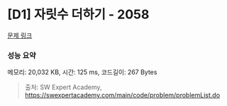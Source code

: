 # [D1] 자릿수 더하기 - 2058 

[문제 링크](https://swexpertacademy.com/main/code/problem/problemDetail.do?contestProbId=AV5QPRjqA10DFAUq) 

### 성능 요약

메모리: 20,032 KB, 시간: 125 ms, 코드길이: 267 Bytes



> 출처: SW Expert Academy, https://swexpertacademy.com/main/code/problem/problemList.do